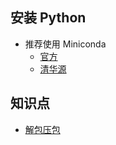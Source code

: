 ## 安装 Python

- 推荐使用 Miniconda
  - [官方](https://docs.conda.io/en/latest/miniconda.html)
  - [清华源](https://mirrors.tuna.tsinghua.edu.cn/help/anaconda/)
## 知识点

- [解包压包](https://zhuanlan.zhihu.com/p/33896402)
